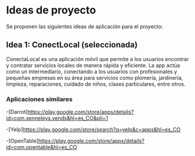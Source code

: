 # Ideas de proyecto

Se proponen las siguientes ideas de aplicación para el proyecto:

## Idea 1: ConectLocal (seleccionada)

ConectaLocal es una aplicación móvil que permite a los usuarios encontrar y contratar servicios locales de 
manera rápida y eficiente. La app actúa como un intermediario, conectando a los usuarios con profesionales 
y pequeñas empresas en su área para servicios como plomería, jardinería, limpieza, reparaciones, cuidado 
de niños, clases particulares, entre otros.

### Aplicaciones similares

-[Darrot]https://play.google.com/store/apps/details?id=com.senneleys.vends&hl=es_CO&pli=1

-[Yelp]https://play.google.com/store/search?q=yelp&c=apps&hl=es_CO

-[OpenTable]https://play.google.com/store/apps/details?id=com.opentable&hl=es_CO
